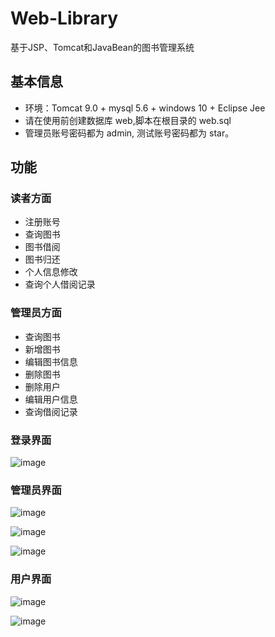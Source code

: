 # Web-Library
基于JSP、Tomcat和JavaBean的图书管理系统

## 基本信息 ## 
* 环境：Tomcat 9.0 + mysql 5.6 + windows 10 + Eclipse Jee
* 请在使用前创建数据库 web,脚本在根目录的 web.sql
* 管理员账号密码都为 admin, 测试账号密码都为 star。

## 功能 ##

### 读者方面 ###

* 注册账号<br>
* 查询图书<br>
* 图书借阅<br>
* 图书归还<br>
* 个人信息修改<br>
* 查询个人借阅记录<br>

### 管理员方面 ###
* 查询图书<br>
* 新增图书<br>
* 编辑图书信息<br>
* 删除图书<br>
* 删除用户<br>
* 编辑用户信息<br>
* 查询借阅记录<br>

### 登录界面 ### 
![image](https://github.com/MyBules/Web-Library/blob/master/img/login.png?raw=true)

### 管理员界面 ### 
![image](https://github.com/MyBules/Web-Library/blob/master/img/admin1.png?raw=true)

![image](https://github.com/MyBules/Web-Library/blob/master/img/admin2.png?raw=true)

![image](https://github.com/MyBules/Web-Library/blob/master/img/admin3.png?raw=true)

### 用户界面 ### 
![image](https://github.com/MyBules/Web-Library/blob/master/img/user.png?raw=true)

![image](https://github.com/MyBules/Web-Library/blob/master/img/user2.png?raw=true)
